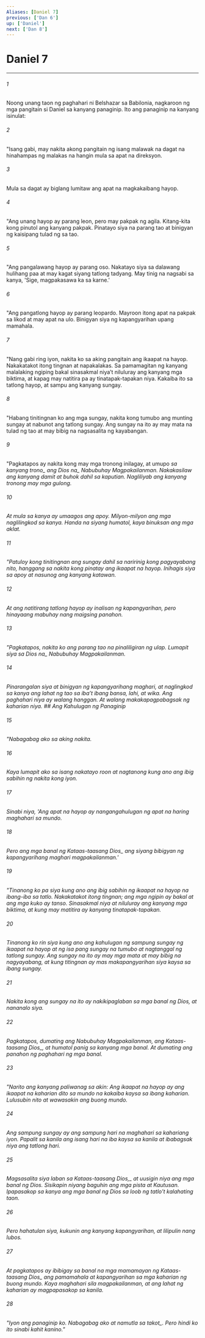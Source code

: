 ```yaml
---
Aliases: [Daniel 7]
previous: ['Dan 6']
up: ['Daniel']
next: ['Dan 8']
---
```

# Daniel 7

***






















###### 1 










Noong unang taon ng paghahari ni Belshazar sa Babilonia, nagkaroon ng mga pangitain si Daniel sa kanyang panaginip. Ito ang panaginip na kanyang isinulat: 





















###### 2 










"Isang gabi, may nakita akong pangitain ng isang malawak na dagat na hinahampas ng malakas na hangin mula sa apat na direksyon. 





















###### 3 










Mula sa dagat ay biglang lumitaw ang apat na magkakaibang hayop. 





















###### 4 










"Ang unang hayop ay parang leon, pero may pakpak ng agila. Kitang-kita kong pinutol ang kanyang pakpak. Pinatayo siya na parang tao at binigyan ng kaisipang tulad ng sa tao. 





















###### 5 










"Ang pangalawang hayop ay parang oso. Nakatayo siya sa dalawang hulihang paa at may kagat siyang tatlong tadyang. May tinig na nagsabi sa kanya, 'Sige, magpakasawa ka sa karne.' 





















###### 6 










"Ang pangatlong hayop ay parang leopardo. Mayroon itong apat na pakpak sa likod at may apat na ulo. Binigyan siya ng kapangyarihan upang mamahala. 





















###### 7 










"Nang gabi ring iyon, nakita ko sa aking pangitain ang ikaapat na hayop. Nakakatakot itong tingnan at napakalakas. Sa pamamagitan ng kanyang malalaking ngiping bakal sinasakmal niyaʼt niluluray ang kanyang mga biktima, at kapag may natitira pa ay tinatapak-tapakan niya. Kakaiba ito sa tatlong hayop, at sampu ang kanyang sungay. 





















###### 8 










"Habang tinitingnan ko ang mga sungay, nakita kong tumubo ang munting sungay at nabunot ang tatlong sungay. Ang sungay na ito ay may mata na tulad ng tao at may bibig na nagsasalita ng kayabangan. 





















###### 9 










"Pagkatapos ay nakita kong may mga tronong inilagay, at umupo <i class="trans-change">sa kanyang trono_ ang <i class="trans-change">Dios na_ Nabubuhay Magpakailanman. Nakakasilaw ang kanyang damit at buhok dahil sa kaputian. Nagliliyab ang kanyang tronong may mga gulong. 





















###### 10 










At mula sa kanya ay umaagos ang apoy. Milyon-milyon ang mga naglilingkod sa kanya. Handa na siyang humatol, kaya binuksan ang mga aklat. 





















###### 11 










"Patuloy kong tinitingnan ang sungay dahil sa naririnig kong pagyayabang nito, hanggang sa nakita kong pinatay ang ikaapat na hayop. Inihagis siya sa apoy at nasunog ang kanyang katawan. 





















###### 12 










At ang natitirang tatlong hayop ay inalisan ng kapangyarihan, pero hinayaang mabuhay nang maigsing panahon. 





















###### 13 










"Pagkatapos, nakita ko ang parang tao na pinaliligiran ng ulap. Lumapit siya sa <i class="trans-change">Dios na_ Nabubuhay Magpakailanman. 





















###### 14 










Pinarangalan siya at binigyan ng kapangyarihang maghari, at naglingkod sa kanya ang lahat ng tao sa ibaʼt ibang bansa, lahi, at wika. Ang paghahari niya ay walang hanggan. At walang makakapagpabagsak ng kaharian niya. ## Ang Kahulugan ng Panaginip 





















###### 15 










"Nabagabag ako sa aking nakita. 





















###### 16 










Kaya lumapit ako sa isang nakatayo roon at nagtanong kung ano ang ibig sabihin ng nakita kong iyon. 





















###### 17 










Sinabi niya, 'Ang apat na hayop ay nangangahulugan ng apat na haring maghahari sa mundo. 





















###### 18 










Pero ang mga banal ng Kataas-taasang <i class="trans-change">Dios_ ang siyang bibigyan ng kapangyarihang maghari magpakailanman.' 





















###### 19 










"Tinanong ko pa siya kung ano ang ibig sabihin ng ikaapat na hayop na ibang-iba sa tatlo. Nakakatakot itong tingnan; ang mga ngipin ay bakal at ang mga kuko ay tanso. Sinasakmal niya at niluluray ang kanyang mga biktima, at kung may matitira ay kanyang tinatapak-tapakan. 





















###### 20 










Tinanong ko rin siya kung ano ang kahulugan ng sampung sungay ng ikaapat na hayop at ng isa pang sungay na tumubo at nagtanggal ng tatlong sungay. Ang sungay na ito ay may mga mata at may bibig na nagyayabang, at kung titingnan ay mas makapangyarihan siya kaysa sa ibang sungay. 





















###### 21 










Nakita kong ang sungay na ito ay nakikipaglaban sa mga banal ng Dios, at nananalo siya. 





















###### 22 










Pagkatapos, dumating ang Nabubuhay Magpakailanman, ang Kataas-taasang <i class="trans-change">Dios_, at humatol panig sa kanyang mga banal. At dumating ang panahon ng paghahari ng mga banal. 





















###### 23 










"Narito ang kanyang paliwanag sa akin: Ang ikaapat na hayop ay ang ikaapat na kaharian dito sa mundo na kakaiba kaysa sa ibang kaharian. Lulusubin nito at wawasakin ang buong mundo. 





















###### 24 










Ang sampung sungay ay ang sampung hari na maghahari sa kahariang iyon. Papalit sa kanila ang isang hari na iba kaysa sa kanila at ibabagsak niya ang tatlong hari. 





















###### 25 










Magsasalita siya laban sa Kataas-taasang <i class="trans-change">Dios,_ at uusigin niya ang mga banal ng Dios. Sisikapin niyang baguhin ang mga pista at Kautusan. Ipapasakop sa kanya ang mga banal ng Dios sa loob ng tatloʼt kalahating taon. 





















###### 26 










Pero hahatulan siya, kukunin ang kanyang kapangyarihan, at lilipulin nang lubos. 





















###### 27 










At pagkatapos ay ibibigay sa banal na mga mamamayan ng Kataas-taasang <i class="trans-change">Dios_ ang pamamahala at kapangyarihan sa mga kaharian ng buong mundo. Kaya maghahari sila magpakailanman, at ang lahat ng kaharian ay magpapasakop sa kanila. 





















###### 28 










"Iyon ang panaginip ko. Nabagabag ako at namutla <i class="trans-change">sa takot_. Pero hindi ko ito sinabi kahit kanino."
